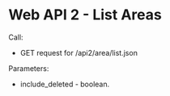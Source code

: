 # Web API 2 - List Areas

Call:
  *  GET request for /api2/area/list.json

Parameters:
  *  include_deleted - boolean. 


